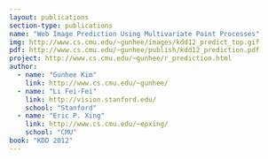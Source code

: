 ```yaml
---
layout: publications
section-type: publications
name: "Web Image Prediction Using Multivariate Point Processes"
img: http://www.cs.cmu.edu/~gunhee/images/kdd12_predict_top.gif
pdf: http://www.cs.cmu.edu/~gunhee/publish/kdd12_prediction.pdf
project: http://www.cs.cmu.edu/~gunhee/r_prediction.html
author:
  - name: "Gunhee Kim"
    link: http://www.cs.cmu.edu/~gunhee/
  - name: "Li Fei-Fei"
    link: http://vision.stanford.edu/
    school: "Stanford"
  - name: "Eric P. Xing"
    link: http://www.cs.cmu.edu/~epxing/
    school: "CMU"
book: "KDD 2012"
---
```


